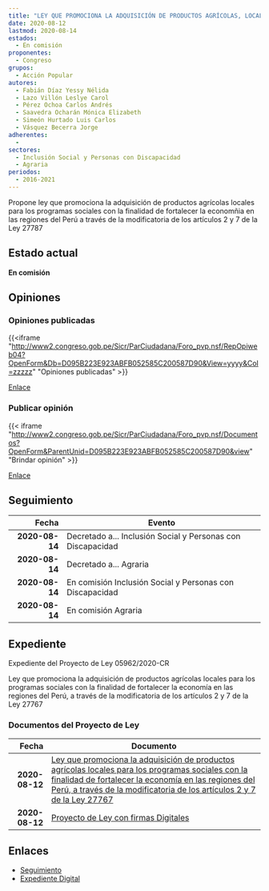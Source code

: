 ```yaml
---
title: "LEY QUE PROMOCIONA LA ADQUISICIÓN DE PRODUCTOS AGRÍCOLAS, LOCALES PARA LOS PROGRAMAS SOCIALES CON LA FINALIDAD DE FORTALECER LA ECONOMÍA EN LAS REGIONES DEL PERÚ, A TRAVÉS DE LA MODIFICATORIA DE LOS ARTÍCULOS 2 Y 7 DE LA LEY 27787"
date: 2020-08-12
lastmod: 2020-08-14
estados: 
  - En comisión
proponentes: 
  - Congreso
grupos: 
  - Acción Popular
autores: 
  - Fabián Díaz Yessy Nélida
  - Lazo Villón Leslye Carol
  - Pérez Ochoa Carlos Andrés
  - Saavedra Ocharán Mónica Elizabeth
  - Simeón Hurtado Luis Carlos
  - Vásquez Becerra Jorge
adherentes: 
  - 
sectores: 
  - Inclusión Social y Personas con Discapacidad
  - Agraria
periodos: 
  - 2016-2021
---
```


Propone ley que promociona la adquisición de productos agrícolas locales para los programas sociales con la finalidad de fortalecer la economñia en las regiones del Perú a través de la modificatoria de los artículos 2 y 7 de la Ley 27787


## Estado actual

**En comisión**

## Opiniones

### Opiniones publicadas

{{<iframe "http://www2.congreso.gob.pe/Sicr/ParCiudadana/Foro_pvp.nsf/RepOpiweb04?OpenForm&Db=D095B223E923ABFB052585C200587D90&View=yyyy&Col=zzzzz" "Opiniones publicadas" >}}

[Enlace](http://www2.congreso.gob.pe/Sicr/ParCiudadana/Foro_pvp.nsf/RepOpiweb04?OpenForm&Db=D095B223E923ABFB052585C200587D90&View=yyyy&Col=zzzzz)
### Publicar opinión

{{< iframe "http://www2.congreso.gob.pe/Sicr/ParCiudadana/Foro_pvp.nsf/Documentos?OpenForm&ParentUnid=D095B223E923ABFB052585C200587D90&view" "Brindar opinión" >}}

[Enlace](http://www2.congreso.gob.pe/Sicr/ParCiudadana/Foro_pvp.nsf/Documentos?OpenForm&ParentUnid=D095B223E923ABFB052585C200587D90&view)

## Seguimiento

| Fecha | Evento |
|------:|--------|
| **2020-08-14** | Decretado a... Inclusión Social y Personas con Discapacidad|
| **2020-08-14** | Decretado a... Agraria|
| **2020-08-14** | En comisión Inclusión Social y Personas con Discapacidad|
| **2020-08-14** | En comisión Agraria|


## Expediente

Expediente del Proyecto de Ley 05962/2020-CR

Ley que promociona la adquisición de productos agrícolas locales para los programas sociales con la finalidad de fortalecer la economía en las regiones del Perú, a través de la modificatoria de los artículos 2 y 7 de la Ley 27767


### Documentos del Proyecto de Ley

| Fecha | Documento |
|------:|--------|
| **2020-08-12** | [Ley que promociona la adquisición de productos agrícolas locales para los programas sociales con la finalidad de fortalecer la economía en las regiones del Perú, a través de la modificatoria de los artículos 2 y 7 de la Ley 27767](http://www.leyes.congreso.gob.pe/Documentos/2016_2021/Proyectos_de_Ley_y_de_Resoluciones_Legislativas/PL05962-20200812.pdf) |
| **2020-08-12** | [Proyecto de Ley con firmas Digitales](http://www.leyes.congreso.gob.pe/Documentos/2016_2021/Proyectos_de_Ley_y_de_Resoluciones_Legislativas/Proyectos_Firmas_digitales/PL05962.pdf) |

## Enlaces 

- [Seguimiento](http://www2.congreso.gob.pe/Sicr/TraDocEstProc/CLProLey2016.nsf/f7fff46988ca05b1052578e100829cc7/3070ba73aa355379052585c20067cb21?OpenDocument)
- [Expediente Digital](http://www2.congreso.gob.pe/Sicr/TraDocEstProc/CLProLey2016.nsf/f7fff46988ca05b1052578e100829cc7/3070ba73aa355379052585c20067cb21?OpenDocument&Click=05257FB7005EB655.eb71d0cf91d8294e05256cdf006b5706/$Body/0.1C6C)
